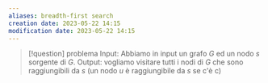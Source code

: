 ```yaml
---
aliases: breadth-first search
creation date: 2023-05-22 14:15
modification date: 2023-05-22 14:15
---
```


>[!question] problema
>Input: Abbiamo in input un grafo $G$ ed un nodo $s$ sorgente di $G$.
>Output: vogliamo visitare tutti i nodi di $G$ che sono raggiungibili da $s$ (un nodo $u$ è raggiungibile da $s$ se c'è c)
